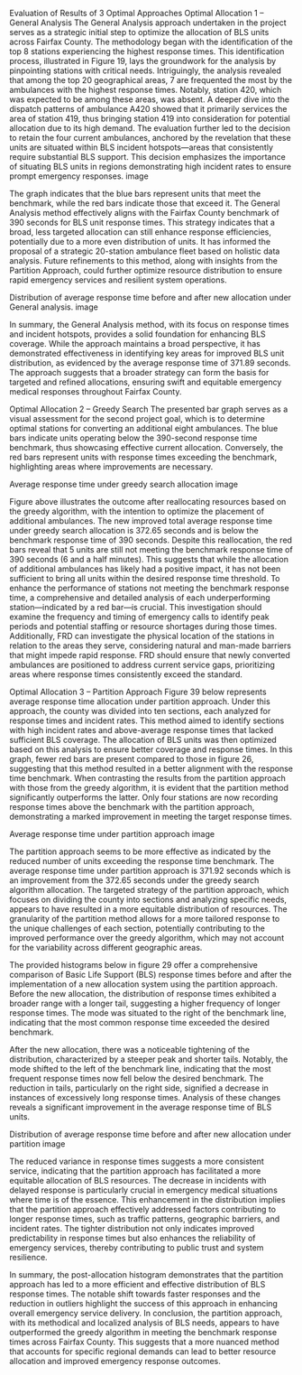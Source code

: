 Evaluation of Results of 3 Optimal Approaches
Optimal Allocation 1 – General Analysis
The General Analysis approach undertaken in the project serves as a strategic initial step to optimize the allocation of BLS units across Fairfax County. The methodology began with the identification of the top 8 stations experiencing the highest response times. This identification process, illustrated in Figure 19, lays the groundwork for the analysis by pinpointing stations with critical needs. Intriguingly, the analysis revealed that among the top 20 geographical areas, 7 are frequented the most by the ambulances with the highest response times. Notably, station 420, which was expected to be among these areas, was absent. A deeper dive into the dispatch patterns of ambulance A420 showed that it primarily services the area of station 419, thus bringing station 419 into consideration for potential allocation due to its high demand. The evaluation further led to the decision to retain the four current ambulances, anchored by the revelation that these units are situated within BLS incident hotspots—areas that consistently require substantial BLS support. This decision emphasizes the importance of situating BLS units in regions demonstrating high incident rates to ensure prompt emergency responses. image

The graph indicates that the blue bars represent units that meet the benchmark, while the red bars indicate those that exceed it. The General Analysis method effectively aligns with the Fairfax County benchmark of 390 seconds for BLS unit response times. This strategy indicates that a broad, less targeted allocation can still enhance response efficiencies, potentially due to a more even distribution of units. It has informed the proposal of a strategic 20-station ambulance fleet based on holistic data analysis. Future refinements to this method, along with insights from the Partition Approach, could further optimize resource distribution to ensure rapid emergency services and resilient system operations.

Distribution of average response time before and after new allocation under General analysis. image

In summary, the General Analysis method, with its focus on response times and incident hotspots, provides a solid foundation for enhancing BLS coverage. While the approach maintains a broad perspective, it has demonstrated effectiveness in identifying key areas for improved BLS unit distribution, as evidenced by the average response time of 371.89 seconds. The approach suggests that a broader strategy can form the basis for targeted and refined allocations, ensuring swift and equitable emergency medical responses throughout Fairfax County.

Optimal Allocation 2 – Greedy Search
The presented bar graph serves as a visual assessment for the second project goal, which is to determine optimal stations for converting an additional eight ambulances. The blue bars indicate units operating below the 390-second response time benchmark, thus showcasing effective current allocation. Conversely, the red bars represent units with response times exceeding the benchmark, highlighting areas where improvements are necessary.

Average response time under greedy search allocation image

Figure above illustrates the outcome after reallocating resources based on the greedy algorithm, with the intention to optimize the placement of additional ambulances. The new improved total average response time under greedy search allocation is 372.65 seconds and is below the benchmark response time of 390 seconds. Despite this reallocation, the red bars reveal that 5 units are still not meeting the benchmark response time of 390 seconds (6 and a half minutes). This suggests that while the allocation of additional ambulances has likely had a positive impact, it has not been sufficient to bring all units within the desired response time threshold. To enhance the performance of stations not meeting the benchmark response time, a comprehensive and detailed analysis of each underperforming station—indicated by a red bar—is crucial. This investigation should examine the frequency and timing of emergency calls to identify peak periods and potential staffing or resource shortages during those times. Additionally, FRD can investigate the physical location of the stations in relation to the areas they serve, considering natural and man-made barriers that might impede rapid response. FRD should ensure that newly converted ambulances are positioned to address current service gaps, prioritizing areas where response times consistently exceed the standard.

Optimal Allocation 3 – Partition Approach
Figure 39 below represents average response time allocation under partition approach. Under this approach, the county was divided into ten sections, each analyzed for response times and incident rates. This method aimed to identify sections with high incident rates and above-average response times that lacked sufficient BLS coverage. The allocation of BLS units was then optimized based on this analysis to ensure better coverage and response times. In this graph, fewer red bars are present compared to those in figure 26, suggesting that this method resulted in a better alignment with the response time benchmark. When contrasting the results from the partition approach with those from the greedy algorithm, it is evident that the partition method significantly outperforms the latter. Only four stations are now recording response times above the benchmark with the partition approach, demonstrating a marked improvement in meeting the target response times.

Average response time under partition approach image

The partition approach seems to be more effective as indicated by the reduced number of units exceeding the response time benchmark. The average response time under partition approach is 371.92 seconds which is an improvement from the 372.65 seconds under the greedy search algorithm allocation. The targeted strategy of the partition approach, which focuses on dividing the county into sections and analyzing specific needs, appears to have resulted in a more equitable distribution of resources. The granularity of the partition method allows for a more tailored response to the unique challenges of each section, potentially contributing to the improved performance over the greedy algorithm, which may not account for the variability across different geographic areas.

The provided histograms below in figure 29 offer a comprehensive comparison of Basic Life Support (BLS) response times before and after the implementation of a new allocation system using the partition approach. Before the new allocation, the distribution of response times exhibited a broader range with a longer tail, suggesting a higher frequency of longer response times. The mode was situated to the right of the benchmark line, indicating that the most common response time exceeded the desired benchmark.

After the new allocation, there was a noticeable tightening of the distribution, characterized by a steeper peak and shorter tails. Notably, the mode shifted to the left of the benchmark line, indicating that the most frequent response times now fell below the desired benchmark. The reduction in tails, particularly on the right side, signified a decrease in instances of excessively long response times. Analysis of these changes reveals a significant improvement in the average response time of BLS units.

Distribution of average response time before and after new allocation under partition image

The reduced variance in response times suggests a more consistent service, indicating that the partition approach has facilitated a more equitable allocation of BLS resources. The decrease in incidents with delayed response is particularly crucial in emergency medical situations where time is of the essence. This enhancement in the distribution implies that the partition approach effectively addressed factors contributing to longer response times, such as traffic patterns, geographic barriers, and incident rates. The tighter distribution not only indicates improved predictability in response times but also enhances the reliability of emergency services, thereby contributing to public trust and system resilience.

In summary, the post-allocation histogram demonstrates that the partition approach has led to a more efficient and effective distribution of BLS response times. The notable shift towards faster responses and the reduction in outliers highlight the success of this approach in enhancing overall emergency service delivery. In conclusion, the partition approach, with its methodical and localized analysis of BLS needs, appears to have outperformed the greedy algorithm in meeting the benchmark response times across Fairfax County. This suggests that a more nuanced method that accounts for specific regional demands can lead to better resource allocation and improved emergency response outcomes.
